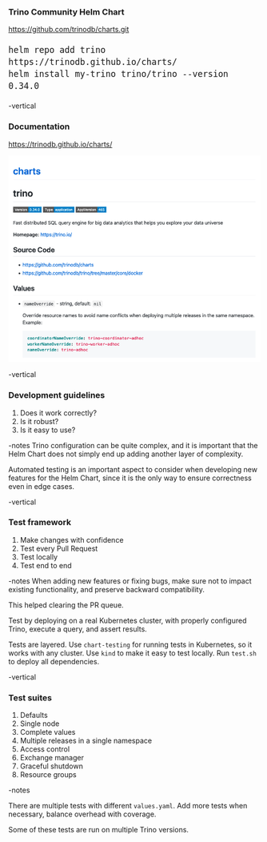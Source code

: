 ### Trino Community Helm Chart

https://github.com/trinodb/charts.git

<div style="font-size: 20px;">

```shell
helm repo add trino https://trinodb.github.io/charts/
helm install my-trino trino/trino --version 0.34.0
```

</div>

-vertical

### Documentation

https://trinodb.github.io/charts/

![](../assets/chart-docs.png)  <!-- .element width="80%" style="float: none; background-color: white; border: 5px solid white;" title="Chart documentation" -->

-vertical

### Development guidelines

1. Does it work correctly?
1. Is it robust?
1. Is it easy to use?

-notes
Trino configuration can be quite complex, and it is important that the Helm
Chart does not simply end up adding another layer of complexity.

Automated testing is an important aspect to consider when developing new
features for the Helm Chart, since it is the only way to ensure correctness
even in edge cases.

-vertical

### Test framework

1. Make changes with confidence
1. Test every Pull Request
1. Test locally
1. Test end to end

-notes
When adding new features or fixing bugs, make sure not to impact existing
functionality, and preserve backward compatibility.

This helped clearing the PR queue.

Test by deploying on a real Kubernetes cluster, with properly configured Trino, execute a query, and assert results.

Tests are layered. Use `chart-testing` for running tests in Kubernetes, so it works with any cluster.
Use `kind` to make it easy to test locally. Run `test.sh` to deploy all dependencies.


-vertical

### Test suites

1. Defaults
1. Single node
1. Complete values
1. Multiple releases in a single namespace
1. Access control
1. Exchange manager
1. Graceful shutdown
1. Resource groups

-notes

There are multiple tests with different `values.yaml`. Add more tests when necessary, balance overhead with coverage.

Some of these tests are run on multiple Trino versions.
